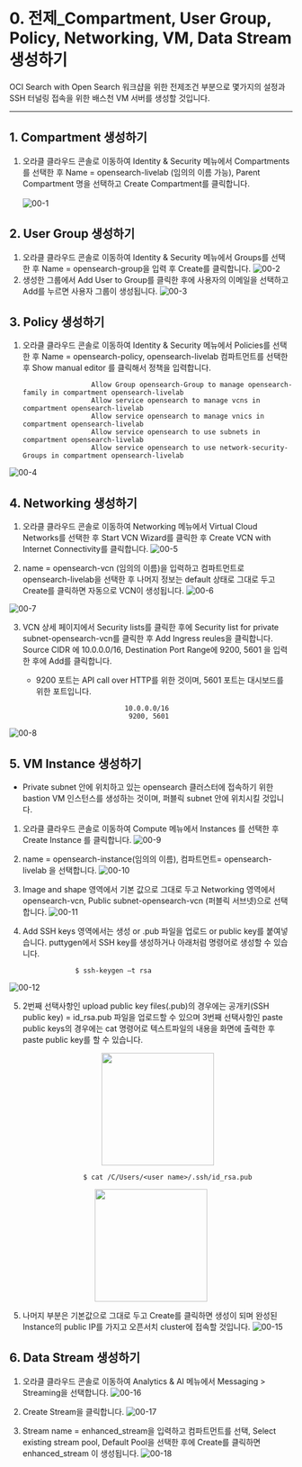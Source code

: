 # 0. 전제_Compartment, User Group, Policy, Networking, VM, Data Stream 생성하기


OCI Search with Open Search 워크샵을 위한 전제조건 부분으로 몇가지의 설정과 SSH 터널링 접속을 위한 배스천 VM 서버를 생성할 것입니다.  

-----
## 1. Compartment 생성하기
  
1. 오라클 클라우드 콘솔로 이동하여 Identity & Security 메뉴에서 Compartments를 선택한 후 Name = opensearch-livelab (임의의 이름 가능), Parent Compartment 명을 선택하고 Create Compartment를 클릭합니다.
 <br><br/> 
![00-1](https://github.com/oraclekr-data-platform/ODWS-S04-ADB-Data-Visualization/assets/150219167/0628f731-7f99-4740-98be-76f99c6fb4b2)
## 2. User Group 생성하기
1.  오라클 클라우드 콘솔로 이동하여 Identity & Security 메뉴에서 Groups를 선택한 후 Name = opensearch-group을 입력 후 Create를 클릭합니다. 
![00-2](https://github.com/oraclekr-data-platform/ODWS-S04-ADB-Data-Visualization/assets/150219167/333d2930-ab39-4ce2-ae90-62949900b09b)
2.  생성한 그룹에서 Add User to Group를 클릭한 후에 사용자의 이메일을 선택하고 Add를 누르면 사용자 그룹이 생성됩니다.
![00-3](https://github.com/oraclekr-data-platform/ODWS-S04-ADB-Data-Visualization/assets/150219167/e8a276e0-23fc-4e16-a36b-95028440f9e6)
## 3. Policy 생성하기
1. 오라클 클라우드 콘솔로 이동하여 Identity & Security 메뉴에서 Policies를 선택한 후 Name = opensearch-policy, opensearch-livelab 컴파트먼트를 선택한 후 Show manual editor 를 클릭해서 정책을 입력합니다.

                        Allow Group opensearch-Group to manage opensearch-family in compartment opensearch-livelab
                        Allow service opensearch to manage vcns in compartment opensearch-livelab
                        Allow service opensearch to manage vnics in compartment opensearch-livelab
                        Allow service opensearch to use subnets in compartment opensearch-livelab
                        Allow service opensearch to use network-security-Groups in compartment opensearch-livelab
     


![00-4](https://github.com/oraclekr-data-platform/ODWS-S04-ADB-Data-Visualization/assets/150219167/d29d50a5-98dd-459a-a64f-73cdbdd6d9f3)
## 4. Networking 생성하기
1. 오라클 클라우드 콘솔로 이동하여 Networking 메뉴에서 Virtual Cloud Networks를 선택한 후 Start VCN Wizard를 클릭한 후 Create VCN with Internet Connectivity를 클릭합니다.
![00-5](https://github.com/oraclekr-data-platform/ODWS-S04-ADB-Data-Visualization/assets/150219167/439b536c-5b86-4d67-9cb0-78408b0bd300)

2. name = opensearch-vcn (임의의 이름)을 입력하고 컴파트먼트로 opensearch-livelab을 선택한 후 나머지 정보는 default 상태로 그대로 두고 Create를 클릭하면 자동으로 VCN이 생성됩니다.
![00-6](https://github.com/oraclekr-data-platform/ODWS-S04-ADB-Data-Visualization/assets/150219167/82e82ef3-85f8-49ae-a227-a9b0e8effe4d)

![00-7](https://github.com/oraclekr-data-platform/ODWS-S04-ADB-Data-Visualization/assets/150219167/84c6bdaa-c347-479d-813f-3eb220b6d5cc)

3. VCN 상세 페이지에서 Security lists를 클릭한 후에 Security list for private subnet-opensearch-vcn를 클릭한 후 Add Ingress reules을 클릭합니다.
   Source CIDR 에 10.0.0.0/16, Destination Port Range에 9200, 5601 을 입력한 후에 Add를 클릭합니다.
   * 9200 포트는 API call over HTTP를 위한 것이며, 5601 포트는 대시보드를 위한 포트입니다.



                               10.0.0.0/16
                                9200, 5601 

![00-8](https://github.com/oraclekr-data-platform/ODWS-S04-ADB-Data-Visualization/assets/150219167/80967176-e4cb-4836-8985-db5db6d79a39)
 
## 5. VM Instance 생성하기
* Private subnet 안에 위치하고 있는 opensearch 클러스터에 접속하기 위한 bastion VM 인스턴스를 생성하는 것이며, 퍼블릭 subnet 안에 위치시킬 것입니다.

1. 오라클 클라우드 콘솔로 이동하여 Compute 메뉴에서 Instances 를 선택한 후 Create Instance 를 클릭합니다. 
![00-9](https://github.com/oraclekr-data-platform/ODWS-S04-ADB-Data-Visualization/assets/150219167/508115ca-0045-4b13-a56b-0784746aa0d7)

2. name = opensearch-instance(임의의 이름), 컴파트먼트= opensearch-livelab 을 선택합니다.
![00-10](https://github.com/oraclekr-data-platform/ODWS-S04-ADB-Data-Visualization/assets/150219167/0421a19b-a83f-4b28-a7fc-a67671d479ae)
3. Image and shape 영역에서 기본 값으로 그대로 두고 Networking 영역에서 opensearch-vcn, Public subnet-opensearch-vcn (퍼블릭 서브넷)으로 선택합니다.
![00-11](https://github.com/oraclekr-data-platform/ODWS-S04-ADB-Data-Visualization/assets/150219167/2e418f96-17ba-4449-b847-963824fc0d6a)

5. Add SSH keys 영역에서는 생성 or .pub 파일을 업로드 or public key를 붙여넣습니다. puttygen에서 SSH key를 생성하거나 아래처럼 명령어로 생성할 수 있습니다. 


                    $ ssh-keygen –t rsa 


![00-12](https://github.com/oraclekr-data-platform/ODWS-S04-ADB-Data-Visualization/assets/150219167/298c8940-484a-4117-8a0d-ae879a4dcfd8)

5. 2번째 선택사항인 upload public key files(.pub)의 경우에는 공개키(SSH public key) = id_rsa.pub 파일을 업로드할 수 있으며 3번째 선택사항인 paste public keys의 경우에는 cat 명령어로 텍스트파일의 내용을 화면에 출력한 후 paste public key를 할 수 있습니다.
   <p align="center"><img src="https://github.com/oraclekr-data-platform/ODWS-S04-ADB-Data-Visualization/assets/150219167/ba32a9af-ff23-483e-bcb0-8f91f566d49e" height="200"></p> 



                      $ cat /C/Users/<user name>/.ssh/id_rsa.pub 

  <p align="center"><img src="https://github.com/oraclekr-data-platform/ODWS-S04-ADB-Data-Visualization/assets/150219167/e9901ecc-f95b-4871-9be8-9fd850239f78" height="200"></p> 


5. 나머지 부분은 기본값으로 그대로 두고 Create를 클릭하면 생성이 되며 완성된 Instance의 public IP를 가지고 오픈서치 cluster에 접속할 것입니다.
![00-15](https://github.com/oraclekr-data-platform/ODWS-S04-ADB-Data-Visualization/assets/150219167/5a91e940-3929-4654-9508-c68bab773df9)


## 6. Data Stream 생성하기
1. 오라클 클라우드 콘솔로 이동하여 Analytics & AI 메뉴에서 Messaging > Streaming을 선택합니다.
![00-16](https://github.com/oraclekr-data-platform/ODWS-S04-ADB-Data-Visualization/assets/150219167/612c3eb7-7130-47cb-af6b-98447593296a)


2. Create Stream을 클릭합니다.
![00-17](https://github.com/oraclekr-data-platform/ODWS-S04-ADB-Data-Visualization/assets/150219167/b116a245-ccc8-43a7-8512-650e344ad81f)

3. Stream name = enhanced_stream을 입력하고 컴파트먼트를 선택, Select existing stream pool, Default Pool을 선택한 후에 Create를 클릭하면 enhanced_stream 이 생성됩니다.
![00-18](https://github.com/oraclekr-data-platform/ODWS-S04-ADB-Data-Visualization/assets/150219167/52a805e8-28e3-4091-9de3-15095e8cbb5b)


